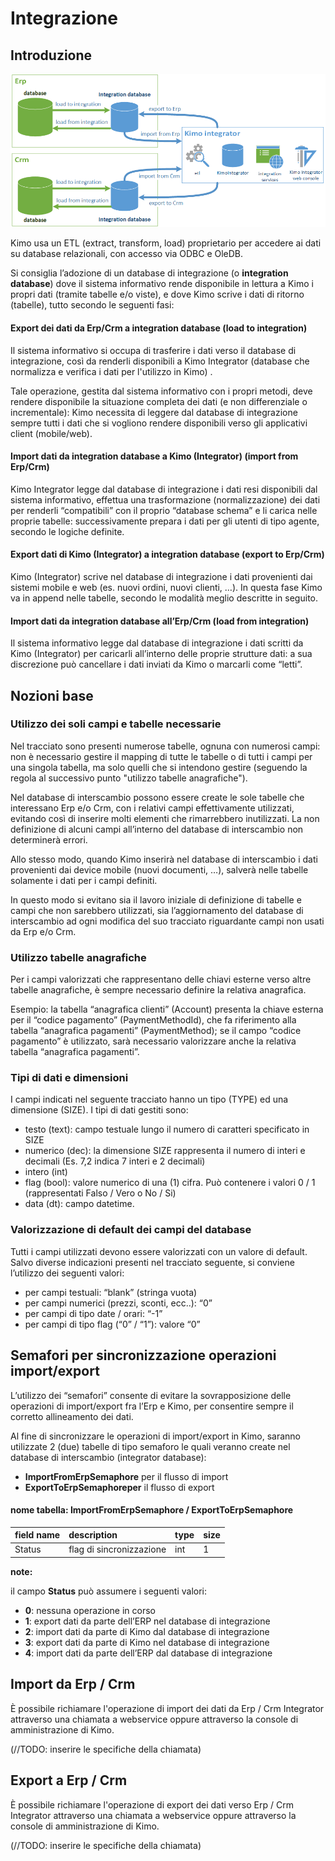 # Integrazione

## Introduzione <a id="introduzione"></a>

![schema logico integrazione](../.gitbook/assets/kimo-integrator-schema.png)

Kimo usa un ETL \(extract, transform, load\) proprietario per accedere ai dati su database relazionali, con accesso via ODBC e OleDB.

Si consiglia l’adozione di un database di integrazione \(o **integration database**\) dove il sistema informativo rende disponibile in lettura a Kimo i propri dati \(tramite tabelle e/o viste\), e dove Kimo scrive i dati di ritorno \(tabelle\), tutto secondo le seguenti fasi:

#### **Export dei dati da Erp/Crm a integration database \(load to integration\)** <a id="export-dei-dati-da-erp-crm-a-integration-database-load-to-integration"></a>

Il sistema informativo si occupa di trasferire i dati verso il database di integrazione, così da renderli disponibili a Kimo Integrator \(database che normalizza e verifica i dati per l'utilizzo in Kimo\) .

Tale operazione, gestita dal sistema informativo con i propri metodi, deve rendere disponibile la situazione completa dei dati \(e non differenziale o incrementale\): Kimo necessita di leggere dal database di integrazione sempre tutti i dati che si vogliono rendere disponibili verso gli applicativi client \(mobile/web\).

#### **Import dati da integration database a Kimo \(Integrator\) \(import from Erp/Crm\)** <a id="import-dati-da-integration-database-a-kimo-integrator-import-from-erp-crm"></a>

Kimo Integrator legge dal database di integrazione i dati resi disponibili dal sistema informativo, effettua una trasformazione \(normalizzazione\) dei dati per renderli “compatibili” con il proprio “database schema” e li carica nelle proprie tabelle: successivamente prepara i dati per gli utenti di tipo agente, secondo le logiche definite.

#### **Export dati di Kimo \(Integrator\) a integration database \(export to Erp/Crm\)** <a id="export-dati-di-kimo-integrator-a-integration-database-export-to-erp-crm"></a>

Kimo \(Integrator\) scrive nel database di integrazione i dati provenienti dai sistemi mobile e web \(es. nuovi ordini, nuovi clienti, …\). In questa fase Kimo va in append nelle tabelle, secondo le modalità meglio descritte in seguito.

#### **Import dati da integration database all’Erp/Crm \(load from integration\)** <a id="import-dati-da-integration-database-allerp-crm-load-from-integration"></a>

Il sistema informativo legge dal database di integrazione i dati scritti da Kimo \(Integrator\) per caricarli all’interno delle proprie strutture dati: a sua discrezione può cancellare i dati inviati da Kimo o marcarli come “letti”.

## Nozioni base <a id="nozioni-base"></a>

### Utilizzo dei soli campi e tabelle necessarie <a id="utilizzo-dei-soli-campi-e-tabelle-necessarie"></a>

Nel tracciato sono presenti numerose tabelle, ognuna con numerosi campi: non è necessario gestire il mapping di tutte le tabelle o di tutti i campi per una singola tabella, ma solo quelli che si intendono gestire \(seguendo la regola al successivo punto "utilizzo tabelle anagrafiche"\).

Nel database di interscambio possono essere create le sole tabelle che interessano Erp e/o Crm, con i relativi campi effettivamente utilizzati, evitando così di inserire molti elementi che rimarrebbero inutilizzati. La non definizione di alcuni campi all’interno del database di interscambio non determinerà errori.

Allo stesso modo, quando Kimo inserirà nel database di interscambio i dati provenienti dai device mobile \(nuovi documenti, …\), salverà nelle tabelle solamente i dati per i campi definiti.

In questo modo si evitano sia il lavoro iniziale di definizione di tabelle e campi che non sarebbero utilizzati, sia l’aggiornamento del database di interscambio ad ogni modifica del suo tracciato riguardante campi non usati da Erp e/o Crm.

### Utilizzo tabelle anagrafiche <a id="utilizzo-tabelle-anagrafiche"></a>

Per i campi valorizzati che rappresentano delle chiavi esterne verso altre tabelle anagrafiche, è sempre necessario definire la relativa anagrafica.

Esempio: la tabella “anagrafica clienti” \(Account\) presenta la chiave esterna per il “codice pagamento” \(PaymentMethodId\), che fa riferimento alla tabella “anagrafica pagamenti” \(PaymentMethod\); se il campo “codice pagamento” è utilizzato, sarà necessario valorizzare anche la relativa tabella “anagrafica pagamenti”.

### Tipi di dati e dimensioni <a id="tipi-di-dati-e-dimensioni"></a>

I campi indicati nel seguente tracciato hanno un tipo \(TYPE\) ed una dimensione \(SIZE\). I tipi di dati gestiti sono:

* testo \(text\): campo testuale lungo il numero di caratteri specificato in SIZE
* numerico \(dec\): la dimensione SIZE rappresenta il numero di interi e decimali \(Es. 7,2 indica 7 interi e 2 decimali\)
* intero \(int\)
* flag \(bool\): valore numerico di una \(1\) cifra. Può contenere i valori 0 / 1 \(rappresentati Falso / Vero o No / Si\)
* data \(dt\): campo datetime.

### Valorizzazione di default dei campi del database  <a id="valorizzazione-di-default-dei-campi-del-database"></a>

Tutti i campi utilizzati devono essere valorizzati con un valore di default. Salvo diverse indicazioni presenti nel tracciato seguente, si conviene l’utilizzo dei seguenti valori:

* per campi testuali: “blank” \(stringa vuota\)
* per campi numerici \(prezzi, sconti, ecc..\): “0”
* per campi di tipo date / orari: “-1”
* per campi di tipo flag \(“0” / “1”\): valore “0”

## Semafori per sincronizzazione operazioni import/export <a id="semafori-per-sincronizzazione-operazioni-import-export"></a>

L’utilizzo dei “semafori” consente di evitare la sovrapposizione delle operazioni di import/export fra l’Erp e Kimo, per consentire sempre il corretto allineamento dei dati.

Al fine di sincronizzare le operazioni di import/export in Kimo, saranno utilizzate 2 \(due\) tabelle di tipo semaforo le quali veranno create nel database di interscambio \(integrator database\):

* **ImportFromErpSemaphore** per il flusso di import
* **ExportToErpSemaphoreper** il flusso di export

#### nome tabella: ImportFromErpSemaphore / ExportToErpSemaphore <a id="nome-tabella-importfromerpsemaphore-exporttoerpsemaphore"></a>

| field name | description | type | size |
| :--- | :--- | :--- | :--- |
| Status | flag di sincronizzazione | int | 1 |

**note:**

il campo **Status** può assumere i seguenti valori:

* **0**: nessuna operazione in corso
* **1**: export dati da parte dell’ERP nel database di integrazione
* **2**: import dati da parte di Kimo dal database di integrazione
* **3**: export dati da parte di Kimo nel database di integrazione
* **4**: import dati da parte dell’ERP dal database di integrazione

## Import da Erp / Crm <a id="import-da-erp-crm"></a>

È possibile richiamare l'operazione di import dei dati da Erp / Crm Integrator attraverso una chiamata a webservice oppure attraverso la console di amministrazione di Kimo.

\(//TODO: inserire le specifiche della chiamata\)

## Export a Erp / Crm <a id="export-a-erp-crm"></a>

È possibile richiamare l'operazione di export dei dati verso Erp / Crm Integrator attraverso una chiamata a webservice oppure attraverso la console di amministrazione di Kimo.

\(//TODO: inserire le specifiche della chiamata\)

